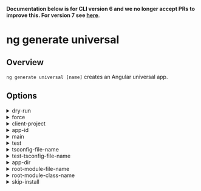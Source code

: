<!-- Links in /docs/documentation should NOT have \`.md\` at the end, because they end up in our wiki at release. -->
**Documentation below is for CLI version 6 and we no longer accept PRs to improve this. For version 7 see [here](https://angular.io/cli/generate)**.

# ng generate universal

## Overview
`ng generate universal [name]` creates an Angular universal app.

## Options
<details>
  <summary>dry-run</summary>
  <p>
    <code>--dry-run</code> (alias: <code>-d</code>)
  </p>
  <p>
    Run through without making any changes.
  </p>
</details>
<details>
  <summary>force</summary>
  <p>
    <code>--force</code> (alias: <code>-f</code>)
  </p>
  <p>
    Forces overwriting of files.
  </p>
</details>
<details>
  <summary>client-project</summary>
  <p>
    <code>--client-project</code>
  </p>
  <p>
    Name of related client app.
  </p>
</details>
<details>
  <summary>app-id</summary>
  <p>
    <code>--app-id</code>
  </p>
  <p>
    The appId to use withServerTransition.
  </p>
</details>
<details>
  <summary>main</summary>
  <p>
    <code>--main</code>
  </p>
  <p>
    The name of the main entry-point file.
  </p>
</details>
<details>
  <summary>test</summary>
  <p>
    <code>--test</code>
  </p>
  <p>
    The name of the test entry-point file.
  </p>
</details>
<details>
  <summary>tsconfig-file-name</summary>
  <p>
    <code>--tsconfig-file-name</code>
  </p>
  <p>
    The name of the TypeScript configuration file.
  </p>
</details>
<details>
  <summary>test-tsconfig-file-name</summary>
  <p>
    <code>--test-tsconfig-file-name</code>
  </p>
  <p>
    The name of the TypeScript configuration file for tests.
  </p>
</details>
<details>
  <summary>app-dir</summary>
  <p>
    <code>--app-dir</code>
  </p>
  <p>
    The name of the application directory.
  </p>
</details>
<details>
  <summary>root-module-file-name</summary>
  <p>
    <code>--root-module-file-name</code>
  </p>
  <p>
    The name of the root module file
  </p>
</details>
<details>
  <summary>root-module-class-name</summary>
  <p>
    <code>--root-module-class-name</code>
  </p>
  <p>
    The name of the root module class.
  </p>
</details>
<details>
  <summary>skip-install</summary>
  <p>
    <code>--skip-install</code>
  </p>
  <p>
    Skip installing dependency packages.
  </p>
</details>
